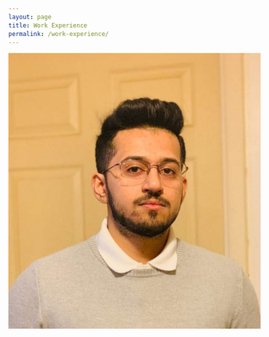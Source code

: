 ```yaml
---
layout: page
title: Work Experience
permalink: /work-experience/
---
```


![image](./assets/juniorsundar.jpg)